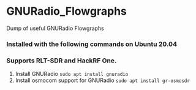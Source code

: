 # GNURadio_Flowgraphs
Dump of useful GNURadio Flowgraphs

### Installed with the following commands on Ubuntu 20.04 
### Supports RLT-SDR and HackRF One.

1. Install GNURadio
`sudo apt install gnuradio`
2. Install osmocom support for GNURadio
`sudo apt install gr-osmosdr`
